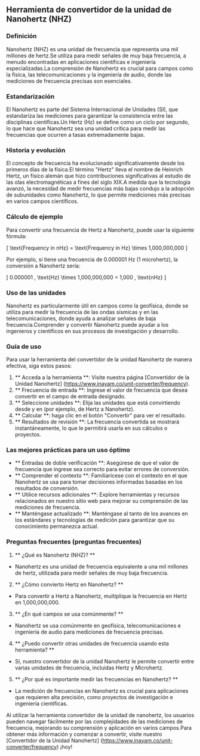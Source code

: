## Herramienta de convertidor de la unidad de Nanohertz (NHZ)

### Definición
Nanohertz (NHZ) es una unidad de frecuencia que representa una mil millones de hertz.Se utiliza para medir señales de muy baja frecuencia, a menudo encontradas en aplicaciones científicas e ingeniería especializadas.La comprensión de Nanohertz es crucial para campos como la física, las telecomunicaciones y la ingeniería de audio, donde las mediciones de frecuencia precisas son esenciales.

### Estandarización
El Nanohertz es parte del Sistema Internacional de Unidades (SI), que estandariza las mediciones para garantizar la consistencia entre las disciplinas científicas.Un Hertz (Hz) se define como un ciclo por segundo, lo que hace que Nanohertz sea una unidad crítica para medir las frecuencias que ocurren a tasas extremadamente bajas.

### Historia y evolución
El concepto de frecuencia ha evolucionado significativamente desde los primeros días de la física.El término "Hertz" lleva el nombre de Heinrich Hertz, un físico alemán que hizo contribuciones significativas al estudio de las olas electromagnéticas a fines del siglo XIX.A medida que la tecnología avanzó, la necesidad de medir frecuencias más bajas condujo a la adopción de subunidades como Nanohertz, lo que permite mediciones más precisas en varios campos científicos.

### Cálculo de ejemplo
Para convertir una frecuencia de Hertz a Nanohertz, puede usar la siguiente fórmula:

\[ \text{Frequency in nHz} = \text{Frequency in Hz} \times 1,000,000,000 \]

Por ejemplo, si tiene una frecuencia de 0.000001 Hz (1 microhertz), la conversión a Nanohertz sería:

\[ 0.000001 \, \text{Hz} \times 1,000,000,000 = 1,000 \, \text{nHz} \]

### Uso de las unidades
Nanohertz es particularmente útil en campos como la geofísica, donde se utiliza para medir la frecuencia de las ondas sísmicas y en las telecomunicaciones, donde ayuda a analizar señales de baja frecuencia.Comprender y convertir Nanohertz puede ayudar a los ingenieros y científicos en sus procesos de investigación y desarrollo.

### Guía de uso
Para usar la herramienta del convertidor de la unidad Nanohertz de manera efectiva, siga estos pasos:

1. ** Acceda a la herramienta **: Visite nuestra página [Convertidor de la Unidad Nanohertz] (https://www.inayam.co/unit-converter/frequency).
2. ** Frecuencia de entrada **: Ingrese el valor de frecuencia que desea convertir en el campo de entrada designado.
3. ** Seleccione unidades **: Elija las unidades que está convirtiendo desde y en (por ejemplo, de Hertz a Nanohertz).
4. ** Calcular **: haga clic en el botón "Convertir" para ver el resultado.
5. ** Resultados de revisión **: La frecuencia convertida se mostrará instantáneamente, lo que le permitirá usarla en sus cálculos o proyectos.

### Las mejores prácticas para un uso óptimo
- ** Entradas de doble verificación **: Asegúrese de que el valor de frecuencia que ingrese sea correcto para evitar errores de conversión.
- ** Comprender el contexto **: Familiarícese con el contexto en el que Nanohertz se usa para tomar decisiones informadas basadas en los resultados de conversión.
- ** Utilice recursos adicionales **: Explore herramientas y recursos relacionados en nuestro sitio web para mejorar su comprensión de las mediciones de frecuencia.
- ** Manténgase actualizado **: Manténgase al tanto de los avances en los estándares y tecnologías de medición para garantizar que su conocimiento permanezca actual.

### Preguntas frecuentes (preguntas frecuentes)

1. ** ¿Qué es Nanohertz (NHZ)? **
- Nanohertz es una unidad de frecuencia equivalente a una mil millones de hertz, utilizada para medir señales de muy baja frecuencia.

2. ** ¿Cómo convierto Hertz en Nanohertz? **
- Para convertir a Hertz a Nanohertz, multiplique la frecuencia en Hertz en 1,000,000,000.

3. ** ¿En qué campos se usa comúnmente? **
- Nanohertz se usa comúnmente en geofísica, telecomunicaciones e ingeniería de audio para mediciones de frecuencia precisas.

4. ** ¿Puedo convertir otras unidades de frecuencia usando esta herramienta? **
- Sí, nuestro convertidor de la unidad Nanohertz le permite convertir entre varias unidades de frecuencia, incluidas Hertz y Microhertz.

5. ** ¿Por qué es importante medir las frecuencias en Nanohertz? **
- La medición de frecuencias en Nanohertz es crucial para aplicaciones que requieren alta precisión, como proyectos de investigación e ingeniería científicas.

Al utilizar la herramienta convertidor de la unidad de nanohertz, los usuarios pueden navegar fácilmente por las complejidades de las mediciones de frecuencia, mejorando su comprensión y aplicación en varios campos.Para obtener más información y comenzar a convertir, visite nuestro [Convertidor de la Unidad Nanohertz] (https://www.inayam.co/unit-converter/frequency) ¡hoy!